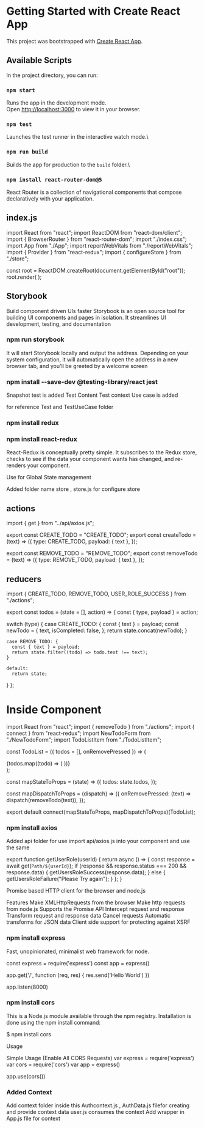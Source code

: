# Getting Started with Create React App

This project was bootstrapped with [Create React App](https://github.com/facebook/create-react-app).

## Available Scripts

In the project directory, you can run:

### `npm start`

Runs the app in the development mode.\
Open [http://localhost:3000](http://localhost:3000) to view it in your browser.

### `npm test`

Launches the test runner in the interactive watch mode.\

### `npm run build`

Builds the app for production to the `build` folder.\

### `npm install react-router-dom@5`

React Router is a collection of navigational components that compose declaratively with your application.

## index.js

import React from "react";
import ReactDOM from "react-dom/client";
import { BrowserRouter } from "react-router-dom";
import "./index.css";
import App from "./App";
import reportWebVitals from "./reportWebVitals";
import { Provider } from "react-redux";
import { configureStore } from "./store";

const root = ReactDOM.createRoot(document.getElementById("root"));
root.render(
<Provider store={configureStore()}>
<BrowserRouter>
<App />
</BrowserRouter>
</Provider>
);

## Storybook

Build component driven UIs faster
Storybook is an open source tool for building UI components and pages in isolation.
It streamlines UI development, testing, and documentation

### npm run storybook

It will start Storybook locally and output the address. Depending on your system configuration, it will automatically open the address in a new browser tab, and you'll be greeted by a welcome screen

### npm install --save-dev @testing-library/react jest

Snapshot test is added
Test Content
Test context Use case is added

for reference Test and TestUseCase folder

### npm install redux

### npm install react-redux

React-Redux is conceptually pretty simple. It subscribes to the Redux store, checks to see if the data your component wants has changed, and re-renders your component.

Use for Global State management

Added folder name store , store.js for configure store

## actions

import { get } from "../api/axios.js";

export const CREATE_TODO = "CREATE_TODO";
export const createTodo = (text) => ({
type: CREATE_TODO,
payload: { text },
});

export const REMOVE_TODO = "REMOVE_TODO";
export const removeTodo = (text) => ({
type: REMOVE_TODO,
payload: { text },
});

## reducers

import { CREATE_TODO, REMOVE_TODO, USER_ROLE_SUCCESS } from "./actions";

export const todos = (state = [], action) => {
const { type, payload } = action;

switch (type) {
case CREATE_TODO: {
const { text } = payload;
const newTodo = {
text,
isCompleted: false,
};
return state.concat(newTodo);
}

    case REMOVE_TODO: {
      const { text } = payload;
      return state.filter((todo) => todo.text !== text);
    }

    default:
      return state;

}
};

# Inside Component

import React from "react";
import { removeTodo } from "./actions";
import { connect } from "react-redux";
import NewTodoForm from "./NewTodoForm";
import TodoListItem from "./TodoListItem";

const TodoList = ({ todos = [], onRemovePressed }) => (

  <div className="list-wrapper">
    <NewTodoForm />
    {todos.map((todo) => (
      <TodoListItem todo={todo} onRemovePressed={onRemovePressed} />
    ))}
  </div>
);

const mapStateToProps = (state) => ({
todos: state.todos,
});

const mapDispatchToProps = (dispatch) => ({
onRemovePressed: (text) => dispatch(removeTodo(text)),
});

export default connect(mapStateToProps, mapDispatchToProps)(TodoList);

### npm install axios

Added api folder for use import api/axios.js into your component and use the same

export function getUserRole(userId) {
return async () => {
const response = await get(`Path/${userId}`);
if (response && response.status === 200 && response.data) {
getUsersRoleSuccess(response.data);
} else {
getUsersRoleFailure("Please Try again");
}
};
}

Promise based HTTP client for the browser and node.js

Features
Make XMLHttpRequests from the browser
Make http requests from node.js
Supports the Promise API
Intercept request and response
Transform request and response data
Cancel requests
Automatic transforms for JSON data
Client side support for protecting against XSRF

### npm install express

Fast, unopinionated, minimalist web framework for node.

const express = require('express')
const app = express()

app.get('/', function (req, res) {
res.send('Hello World')
})

app.listen(8000)

### npm install cors

This is a Node.js module available through the npm registry. Installation is done using the npm install command:

$ npm install cors

Usage

Simple Usage (Enable All CORS Requests)
var express = require('express')
var cors = require('cors')
var app = express()

app.use(cors())

### Added Context

Add context folder inside this Authcontext.js , AuthData.js filefor creating and provide context data
user.js consumes the context
Add wrapper in App.js file for context
